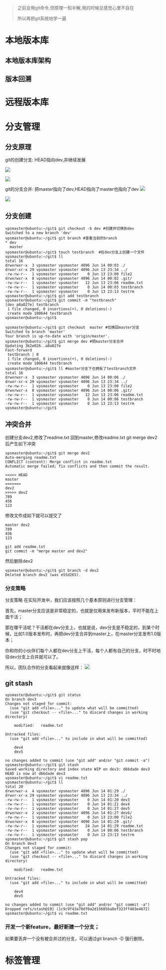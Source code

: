 >之前会用git命令,但原理一知半解,用的时候总感觉心里不自在
>
>所以再把git系统地学一遍


# 本地版本库

## 本地版本库架构

## 版本回溯

# 远程版本库

# 分支管理
## 分支原理
git的创建分支: HEAD指向dev,并继续发展

![](pic/Snipaste_2019-06-14_14-58-51.jpg)

![](pic/Snipaste_2019-06-14_14-59-04.jpg)

git的分支合并: 把master指向了dev,HEAD指向了master也指向了dev
![](pic/Snipaste_2019-06-14_14-59-12.jpg)

![](pic/Snipaste_2019-06-14_14-59-17.jpg)

## 分支创建
```
vpsmaster@ubuntu:~/git$ git checkout -b dev #创建并切换到dev
Switched to a new branch 'dev'
vpsmaster@ubuntu:~/git$ git branch #查看当前的branch
* dev
  master
vpsmaster@ubuntu:~/git$ touch testbranch  #在dev分支上创建一个文件
vpsmaster@ubuntu:~/git$ ll
total 16
drwxrwxr-x  3 vpsmaster vpsmaster 4096 Jun 14 00:03 ./
drwxr-xr-x 29 vpsmaster vpsmaster 4096 Jun 13 23:34 ../
-rw-rw-r--  1 vpsmaster vpsmaster    0 Jun 13 23:00 file2
drwxrwxr-x  8 vpsmaster vpsmaster 4096 Jun 14 00:02 .git/
-rw-rw-r--  1 vpsmaster vpsmaster   12 Jun 13 23:06 readme.txt
-rw-rw-r--  1 vpsmaster vpsmaster    0 Jun 14 00:03 testbranch
-rw-rw-r--  1 vpsmaster vpsmaster    0 Jun 13 23:13 testrm
vpsmaster@ubuntu:~/git$ git add testbranch 
vpsmaster@ubuntu:~/git$ git commit -m "testbranch" 
[dev a8a027e] testbranch
 1 file changed, 0 insertions(+), 0 deletions(-)
 create mode 100644 testbranch
vpsmaster@ubuntu:~/git$ 

```
```
vpsmaster@ubuntu:~/git$ git checkout  master #切换回master分支
Switched to branch 'master'
Your branch is up-to-date with 'origin/master'.
vpsmaster@ubuntu:~/git$ git merge dev #把master分支合并
Updating 3b2e026..a8a027e
Fast-forward
 testbranch | 0
 1 file changed, 0 insertions(+), 0 deletions(-)
 create mode 100644 testbranch
vpsmaster@ubuntu:~/git$ ll #master分支下也拥有了testbranch文件
total 16
drwxrwxr-x  3 vpsmaster vpsmaster 4096 Jun 14 00:06 ./
drwxr-xr-x 29 vpsmaster vpsmaster 4096 Jun 13 23:34 ../
-rw-rw-r--  1 vpsmaster vpsmaster    0 Jun 13 23:00 file2
drwxrwxr-x  8 vpsmaster vpsmaster 4096 Jun 14 00:06 .git/
-rw-rw-r--  1 vpsmaster vpsmaster   12 Jun 13 23:06 readme.txt
-rw-rw-r--  1 vpsmaster vpsmaster    0 Jun 14 00:06 testbranch
-rw-rw-r--  1 vpsmaster vpsmaster    0 Jun 13 23:13 testrm
vpsmaster@ubuntu:~/git$ 
```
## 冲突合并
创建分支dev2,修改了readme.txt
回到master,修改readme.txt
git merge dev2 后产生如下冲突
```
vpsmaster@ubuntu:~/git$ git merge dev2
Auto-merging readme.txt
CONFLICT (content): Merge conflict in readme.txt
Automatic merge failed; fix conflicts and then commit the result.

```
```
<<<<< HEAD
master
=======
dev2
>>>>> dev2
789
456
123

```
修改文件成如下就可以提交了
```
master dev2
789
456
123
```
```
git add readme.txt
git commit -m "merge master and dev2"

```
然后删除dev2
```
vpsmaster@ubuntu:~/git$ git branch -d dev2
Deleted branch dev2 (was e55d265).
```
### 分支策略

分支策略
在实际开发中，我们应该按照几个基本原则进行分支管理：

首先，master分支应该是非常稳定的，也就是仅用来发布新版本，平时不能在上面干活；

那在哪干活呢？干活都在dev分支上，也就是说，dev分支是不稳定的，到某个时候，比如1.0版本发布时，再把dev分支合并到master上，在master分支发布1.0版本；

你和你的小伙伴们每个人都在dev分支上干活，每个人都有自己的分支，时不时地往dev分支上合并就可以了。

所以，团队合作的分支看起来就像这样：
![](pic/Snipaste_2019-06-14_15-55-05.jpg)
## git stash

```
vpsmaster@ubuntu:~/git$ git status
On branch dev3
Changes not staged for commit:
  (use "git add <file>..." to update what will be committed)
  (use "git checkout -- <file>..." to discard changes in working directory)

	modified:   readme.txt

Untracked files:
  (use "git add <file>..." to include in what will be committed)

	dev4
	dev5

no changes added to commit (use "git add" and/or "git commit -a")
vpsmaster@ubuntu:~/git$ git stash
Saved working directory and index state WIP on dev3: d66dade dev3
HEAD is now at d66dade dev3
vpsmaster@ubuntu:~/git$ vi readme.txt 
vpsmaster@ubuntu:~/git$ ll
total 20
drwxrwxr-x  4 vpsmaster vpsmaster 4096 Jun 14 01:29 ./
drwxr-xr-x 29 vpsmaster vpsmaster 4096 Jun 13 23:34 ../
-rw-rw-r--  1 vpsmaster vpsmaster    0 Jun 14 01:20 dev3
-rw-rw-r--  1 vpsmaster vpsmaster    0 Jun 14 01:21 dev4
-rw-rw-r--  1 vpsmaster vpsmaster    0 Jun 14 01:27 dev5
drwxrwxr-x  2 vpsmaster vpsmaster 4096 Jun 14 01:27 dev6/
-rw-rw-r--  1 vpsmaster vpsmaster    0 Jun 13 23:00 file2
drwxrwxr-x  8 vpsmaster vpsmaster 4096 Jun 14 01:29 .git/
-rw-rw-r--  1 vpsmaster vpsmaster   24 Jun 14 01:29 readme.txt
-rw-rw-r--  1 vpsmaster vpsmaster    0 Jun 14 00:06 testbranch
-rw-rw-r--  1 vpsmaster vpsmaster    0 Jun 13 23:13 testrm
vpsmaster@ubuntu:~/git$ git stash pop
On branch dev3
Changes not staged for commit:
  (use "git add <file>..." to update what will be committed)
  (use "git checkout -- <file>..." to discard changes in working directory)

	modified:   readme.txt

Untracked files:
  (use "git add <file>..." to include in what will be committed)

	dev4
	dev5

no changes added to commit (use "git add" and/or "git commit -a")
Dropped refs/stash@{0} (1c9c9f43a70df0a2d15685ba8ef323ff403e4672)
vpsmaster@ubuntu:~/git$ vi readme.txt 

```
### 开发一个新feature，最好新建一个分支；

如果要丢弃一个没有被合并过的分支，可以通过git branch -D <name>强行删除。
# 标签管理





